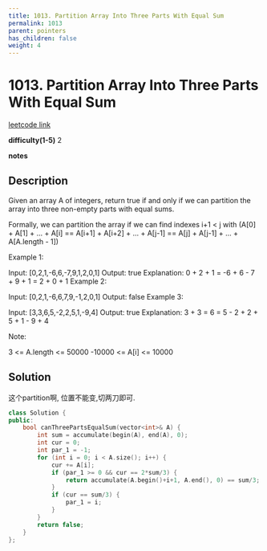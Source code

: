 ```yaml
---
title: 1013. Partition Array Into Three Parts With Equal Sum
permalink: 1013
parent: pointers
has_children: false
weight: 4
---
```

# 1013. Partition Array Into Three Parts With Equal Sum
[leetcode link](https://leetcode.com/problems/partition-array-into-three-parts-with-equal-sum/)

**difficulty(1-5)** 
2

**notes**   


## Description
Given an array A of integers, return true if and only if we can partition the array into three non-empty parts with equal sums.

Formally, we can partition the array if we can find indexes i+1 < j with (A[0] + A[1] + ... + A[i] == A[i+1] + A[i+2] + ... + A[j-1] == A[j] + A[j-1] + ... + A[A.length - 1])

 

Example 1:

Input: [0,2,1,-6,6,-7,9,1,2,0,1]
Output: true
Explanation: 0 + 2 + 1 = -6 + 6 - 7 + 9 + 1 = 2 + 0 + 1
Example 2:

Input: [0,2,1,-6,6,7,9,-1,2,0,1]
Output: false
Example 3:

Input: [3,3,6,5,-2,2,5,1,-9,4]
Output: true
Explanation: 3 + 3 = 6 = 5 - 2 + 2 + 5 + 1 - 9 + 4
 

Note:

3 <= A.length <= 50000
-10000 <= A[i] <= 10000

## Solution
这个partition啊, 位置不能变,切两刀即可.

```c++
class Solution {
public:
    bool canThreePartsEqualSum(vector<int>& A) {
        int sum = accumulate(begin(A), end(A), 0);
        int cur = 0;
        int par_1 = -1;
        for (int i = 0; i < A.size(); i++) {
            cur += A[i];
            if (par_1 >= 0 && cur == 2*sum/3) {
                return accumulate(A.begin()+i+1, A.end(), 0) == sum/3;
            }
            if (cur == sum/3) {
                par_1 = i;
            }
        }
        return false;
    }
};
```

<!-- 
Default label
{: .label }

Blue label
{: .label .label-blue }

Stable
{: .label .label-green }

New release
{: .label .label-purple }

Coming soon
{: .label .label-yellow }

Deprecated
{: .label .label-red } -->
